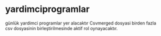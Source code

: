 # yardimciprogramlar
günlük yardimci programlar yer alacaktır
Csvmerged dosyasi birden fazla csv dosyasinin birleştirilmesinde aktif rol oynayacaktır.
